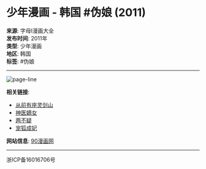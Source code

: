 # 少年漫画 - 韩国 #伪娘 (2011)

**来源**: 字母I漫画大全  
**发布时间**: 2011年  
**类型**: 少年漫画  
**地区**: 韩国  
**标签**: #伪娘  

---

![page-line](http://m.90mh.org/themes/mip/phone/images/head_line.gif)

**相关链接**:  
- [从前有座灵剑山](http://m.90mh.org/manhua/congqianyouzuolingjianshan/)  
- [神医嫡女](http://m.90mh.org/manhua/shenyidinu/)  
- [两不疑](http://m.90mh.org/manhua/liangbuyi/)  
- [宠狐成妃](http://m.90mh.org/manhua/chonghuchengfei/)  

**网站信息**: [90漫画网](http://m.90mh.org/)  

---  

浙ICP备16016706号